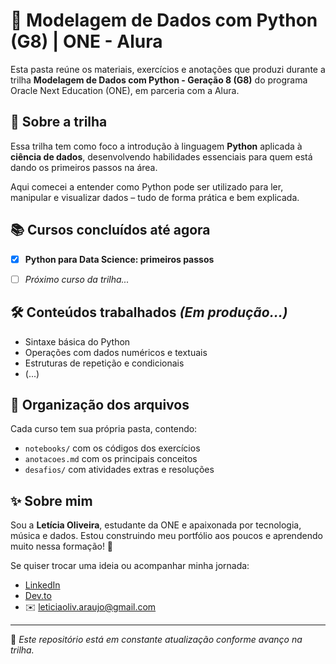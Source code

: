 # 🧠 Modelagem de Dados com Python (G8) | ONE - Alura

Esta pasta reúne os materiais, exercícios e anotações que produzi durante a trilha **Modelagem de Dados com Python - Geração 8 (G8)** do programa Oracle Next Education (ONE), em parceria com a Alura.


## 📌 Sobre a trilha

Essa trilha tem como foco a introdução à linguagem **Python** aplicada à **ciência de dados**, desenvolvendo habilidades essenciais para quem está dando os primeiros passos na área.

Aqui comecei a entender como Python pode ser utilizado para ler, manipular e visualizar dados – tudo de forma prática e bem explicada.


## 📚 Cursos concluídos até agora

- [x] **Python para Data Science: primeiros passos**
- [ ] *Próximo curso da trilha...*


## 🛠️ Conteúdos trabalhados *(Em produção...)*

- Sintaxe básica do Python
- Operações com dados numéricos e textuais
- Estruturas de repetição e condicionais
- (...)


## 📝 Organização dos arquivos

Cada curso tem sua própria pasta, contendo:
- `notebooks/` com os códigos dos exercícios
- `anotacoes.md` com os principais conceitos
- `desafios/` com atividades extras e resoluções


## ✨ Sobre mim

Sou a **Letícia Oliveira**, estudante da ONE e apaixonada por tecnologia, música e dados. Estou construindo meu portfólio aos poucos e aprendendo muito nessa formação! 💚

Se quiser trocar uma ideia ou acompanhar minha jornada:
- [LinkedIn](https://www.linkedin.com/in/leticia-oliv)
- [Dev.to](https://dev.to/leticia-oliv)
- ✉️ leticiaoliv.araujo@gmail.com

---

📌 _Este repositório está em constante atualização conforme avanço na trilha._
